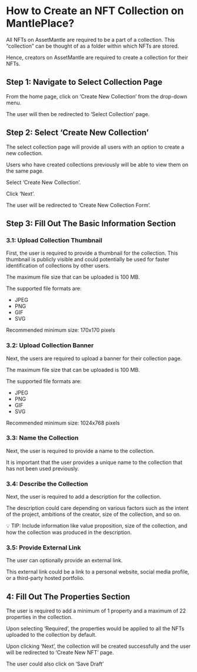 # How to Create an NFT Collection on MantlePlace?

All NFTs on AssetMantle are required to be a part of a collection. This “collection” can be thought of as a folder within which NFTs are stored.

Hence, creators on AssetMantle are required to create a collection for their NFTs.

## Step 1: Navigate to Select Collection Page

From the home page, click on ‘Create New Collection’ from the drop-down menu.

The user will then be redirected to ‘Select Collection’ page.

## Step 2: Select ‘Create New Collection’

The select collection page will provide all users with an option to create a new collection.

Users who have created collections previously will be able to view them on the same page.

Select ‘Create New Collection’.

Click ‘Next’.

The user will be redirected to ‘Create New Collection Form’.

## Step 3: Fill Out The Basic Information Section

### 3.1: Upload Collection Thumbnail

First, the user is required to provide a thumbnail for the collection. This thumbnail is publicly visible and could potentially be used for faster identification of collections by other users.

The maximum file size that can be uploaded is 100 MB.

The supported file formats are:

- JPEG
- PNG
- GIF
- SVG

Recommended minimum size: 170x170 pixels

### 3.2: Upload Collection Banner

Next, the users are required to upload a banner for their collection page.

The maximum file size that can be uploaded is 100 MB.

The supported file formats are:

- JPEG
- PNG
- GIF
- SVG

Recommended minimum size: 1024x768 pixels

### 3.3: Name the Collection

Next, the user is required to provide a name to the collection.

It is important that the user provides a unique name to the collection that has not been used previously.

### 3.4: Describe the Collection

Next, the user is required to add a description for the collection.

The description could care depending on various factors such as the intent of the project, ambitions of the creator, size of the collection, and so on.

<aside>
💡 TIP: Include information like value proposition, size of the collection, and how the collection was produced in the description.

</aside>

### 3.5: Provide External Link

The user can optionally provide an external link.

This external link could be a link to a personal website, social media profile, or a third-party hosted portfolio.

## 4: Fill Out The Properties Section

The user is required to add a minimum of 1 property and a maximum of 22 properties in the collection.

Upon selecting ‘Required’, the properties would be applied to all the NFTs uploaded to the collection by default.

Upon clicking ‘Next’, the collection will be created successfully and the user will be redirected to ‘Create New NFT’ page.

The user could also click on ‘Save Draft’